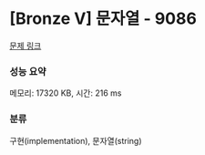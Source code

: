 # [Bronze V] 문자열 - 9086 

[문제 링크](https://www.acmicpc.net/problem/9086) 

### 성능 요약

메모리: 17320 KB, 시간: 216 ms

### 분류

구현(implementation), 문자열(string)


